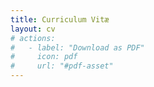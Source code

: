 ```yaml
---
title: Curriculum Vitæ
layout: cv
# actions:
#   - label: "Download as PDF"
#     icon: pdf
#     url: "#pdf-asset"
---
```

